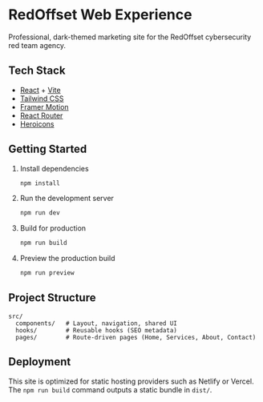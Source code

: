 # RedOffset Web Experience

Professional, dark-themed marketing site for the RedOffset cybersecurity red team agency.

## Tech Stack
- [React](https://react.dev) + [Vite](https://vitejs.dev)
- [Tailwind CSS](https://tailwindcss.com)
- [Framer Motion](https://www.framer.com/motion/)
- [React Router](https://reactrouter.com)
- [Heroicons](https://heroicons.com)

## Getting Started
1. Install dependencies
   ```bash
   npm install
   ```
2. Run the development server
   ```bash
   npm run dev
   ```
3. Build for production
   ```bash
   npm run build
   ```
4. Preview the production build
   ```bash
   npm run preview
   ```

## Project Structure
```
src/
  components/   # Layout, navigation, shared UI
  hooks/        # Reusable hooks (SEO metadata)
  pages/        # Route-driven pages (Home, Services, About, Contact)
```

## Deployment
This site is optimized for static hosting providers such as Netlify or Vercel. The `npm run build` command outputs a static bundle in `dist/`.
